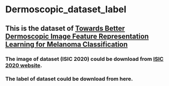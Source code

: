 # Dermoscopic_dataset_label

## This is the dataset of [Towards Better Dermoscopic Image Feature Representation Learning for Melanoma Classification](https://link.springer.com/chapter/10.1007/978-3-030-92273-3_45)

### The image of dataset (ISIC 2020) could be download from [ISIC 2020 website](https://challenge2020.isic-archive.com/).

### The label of dataset could be download from here.
